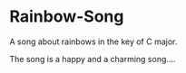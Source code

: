 # Rainbow-Song

A song about rainbows in the key of C major.

The song is a happy and a charming  song....
